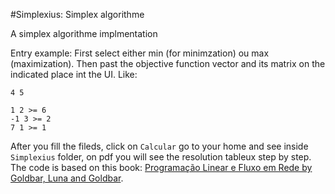 #Simplexius: Simplex algorithme

A simplex algorithme implmentation

Entry example:
First select either min (for minimzation) ou max (maximization). Then past the objective function vector and its matrix on the indicated place int the UI. Like:

    4 5
    
    1 2 >= 6
    -1 3 >= 2
    7 1 >= 1
    
After you fill the fileds, click on `Calcular` go to your home and see inside `Simplexius` folder, on pdf you will see the resolution tableux step by step. The code is based on this book: [Programação Linear e Fluxo em Rede by Goldbar, Luna and Goldbar](http://www.saraiva.com.br/programacao-linear-e-fluxo-em-redes-8407595.html).